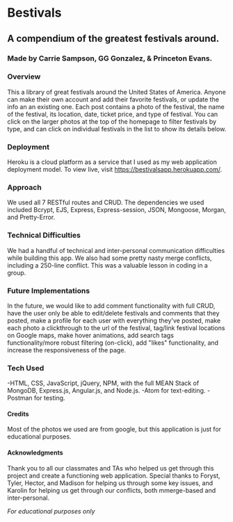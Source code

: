 # Bestivals
## A compendium of the greatest festivals around.
### Made by Carrie Sampson, GG Gonzalez, &amp; Princeton Evans.



### Overview
  This a library of great festivals around the United States of America. Anyone can make their own account and add their favorite festivals, or update the info an an existing one. Each post contains a photo of the festival, the name of the festival, its location, date, ticket price, and type of festival. You can click on the larger photos at the top of the homepage to filter festivals by type, and can click on individual festivals in the list to show its details below.

### Deployment
  Heroku is a cloud platform as a service that I used as my web application deployment model. To view live, visit https://bestivalsapp.herokuapp.com/.


### Approach
  We used all 7 RESTful routes and CRUD. The dependencies we used included Bcrypt, EJS, Express, Express-session, JSON, Mongoose, Morgan, and Pretty-Error.

### Technical Difficulties
  We had a handful of technical and inter-personal communication difficulties while building this app. We also had some pretty nasty merge conflicts, including a 250-line conflict. This was a valuable lesson in coding in a group.

### Future Implementations
  In the future, we would like to add comment functionality with full CRUD, have the user only be able to edit/delete festivals and comments that they posted, make a profile for each user with everything they've posted, make each photo a clickthrough to the url of the festival, tag/link festival locations on Google maps, make hover animations, add search tags functionality/more robust filtering (on-click), add "likes" functionality, and increase the responsiveness of the page.

### Tech Used
  -HTML, CSS, JavaScript, jQuery, NPM, with the full MEAN Stack of MongoDB, Express.js, Angular.js, and Node.js.
  -Atom for text-editing.
  -Postman for testing.

#### Credits
  Most of the photos we used are from google, but this application is just for educational purposes.

#### Acknowledgments
  Thank you to all our classmates and TAs who helped us get through this project and create a functioning web application. Special thanks to Foryst, Tyler, Hector, and Madison for helping us through some key issues, and Karolin for helping us get through our conflicts, both mmerge-based and inter-personal.










*For educational purposes only*
